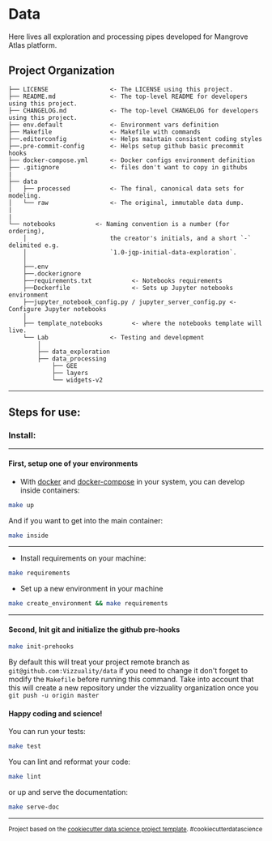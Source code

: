 Data
==============================

Here lives all exploration and processing pipes developed for Mangrove Atlas platform.

Project Organization
------------

    ├── LICENSE                 <- The LICENSE using this project.
    ├── README.md               <- The top-level README for developers using this project.
    ├── CHANGELOG.md            <- The top-level CHANGELOG for developers using this project.
    ├── env.default  			<- Environment vars definition
    ├── Makefile           		<- Makefile with commands
    ├──.editorconfig			<- Helps maintain consistent coding styles
    ├──.pre-commit-config		<- Helps setup github basic precommit hooks
    ├── docker-compose.yml  	<- Docker configs environment definition
    ├── .gitignore  			<- files don't want to copy in githubs
    |
    ├── data
    │   ├── processed           <- The final, canonical data sets for modeling.
    │   └── raw                 <- The original, immutable data dump.
    |
    |
    └── notebooks           <- Naming convention is a number (for ordering),
        │                       the creator's initials, and a short `-` delimited e.g.
        │                       `1.0-jqp-initial-data-exploration`.
        │
        ├──.env
        ├──.dockerignore
        ├──requirements.txt           <- Notebooks requirements
        ├──Dockerfile                 <- Sets up Jupyter notebooks environment
        ├──jupyter_notebook_config.py / jupyter_server_config.py <- Configure Jupyter notebooks
        │
        ├── template_notebooks        <- where the notebooks template will live.
        └── Lab                 <- Testing and development
            │
            ├── data_exploration
            ├── data_processing
                ├── GEE
                ├── layers
                └── widgets-v2

--------

## Steps for use:

### Install:
------------
#### First, setup one of your environments

- With [docker]() and [docker-compose]() in your system, you can develop inside containers:
``` bash
make up
```
And if you want to get into the main container:
``` bash
make inside
```
------------
- Install requirements on your machine:
``` bash
make requirements
```
- Set up a new environment in your machine
``` bash
make create_environment && make requirements
```
------------
#### Second, Init git and initialize the github pre-hooks
``` bash
make init-prehooks
```
By default this will treat your project remote branch as `git@github.com:Vizzuality/data` if you need to change it don't forget to modify the `Makefile` before running this command. Take into account that this will create a new repository under the vizzuality organization once you `git push -u origin master`

#### Happy coding and science!

You can run your tests:
``` bash
make test
```

You can lint and reformat your code:
``` bash
make lint
```
or up and serve the documentation:
``` bash
make serve-doc
```

--------
<p><small>Project based on the <a target="_blank" href="https://drivendata.github.io/cookiecutter-data-science/">cookiecutter data science project template</a>. #cookiecutterdatascience</small></p>
